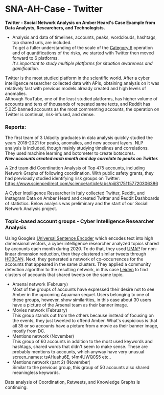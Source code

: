 # SNA-AH-Case - Twitter 
<b>Twitter - Social Network Analysis on Amber Heard's Case Example from Data Analysts, Researchers, and Technologists.</b>
- Analysis and data of timelines, accounts, peaks, wordclouds, hashtags, top shared urls, are included. 
<br> To get a fuller understanding of the scale of the <a href="https://twitter.com/benimmo/status/1309532354306879488">Category 6</a> operation and of quantifications of the risks, we started with Twitter then moved forward to 6 platforms. 
<br><i>It's important to study multiple platforms for situation awareness and gamification. </i>

Twitter is the most studied platform in the scientific world. After a cyber intelligence researcher collected data with APIs, obtaining analysis on it was relatively fast with previous models already created and high levels of anomalies. 
<br>Although YouTube, one of the least studied platforms, has higher volume of accounts and tens of thousands of repeated same texts, and Reddit has 5,025 banned accounts as the most commenting accounts, the operation on Twitter is continual, risk-infused, and dense.

### <b>Reports:</b>
The first team of 3 Udacity graduates in data analysis quickly studied the years 2018-2021 for peaks, anomalies, and new account layers. NLP analysis is included, though mainly studying timelines and correlations. They used machine learning and botometer to create botscores.
<i><br><b>New accounts created each month and day correlate to peaks on Twitter.</b></i>

A 2nd team did Coordination Analysis of Top 475 accounts, including Network Graphs of following coordination. With public safety grants, they had previously studied identifying risk groups on Twitter: https://www.sciencedirect.com/science/article/abs/pii/S1751157720306386

A Cyber Intelligence Researcher in Italy collected Twitter, Reddit, and Instagram Data on Amber Heard and created Twitter and Reddit Dashboards of statistics. Below analysis was preliminary and the start of our Social Network Analysis project.
### Topic-based account groups - Cyber Intelligence Researcher Analysis

Using Google’s <a href="https://tfhub.dev/google/universal-sentence-encoder/1">Universal Sentence Encoder</a> which encodes text into high dimensional vectors, a cyber intelligence researcher analyzed topics shared by accounts each month during 2020. To do that, they used <a href="https://umap-learn.readthedocs.io/en/latest/parameters.html">UMAP</a> for non-linear dimension reduction, then they clustered similar tweets through <a href="https://hdbscan.readthedocs.io/en/latest/basic_hdbscan.html">HDBCAN</a>.
Next, they generated a network of co-occurrences for the accounts that appeared in the same clusters. They applied a community detection algorithm to the resulting network, in this case <a href="https://www.nature.com/articles/s41598-019-41695-z">Leiden</a> to find clusters of accounts that shared tweets on the same topic.

- Arsenal network (February)<br>
Most of the groups of accounts have expressed their desire not to see Amber in the upcoming Aquaman sequel. 
Users belonging to one of these groups, however, show similarities, in this case about 30 users have a picture of the Arsenal team as their banner image.
- Movies network (February)<br>
This group stands out from the others because instead of focusing on the events, they just tweeted to offend Amber. 
What's suspicious is that all 35 or so accounts have a picture from a movie as their banner image, mostly from DC.
- Mentions network (November)<br>
This group of 60 accounts in addition to the most used keywords and hashtags, shared words that didn't seem to make sense. 
These are probably mentions to accounts, which anyway have very unusual screen_names: tsAHuahu6E, t4m4UWQ0S5 etc..
- Mentions network (part 2) (November)<br>
Similar to the previous group, this group of 50 accounts also shared meaningless keywords.

Data analysis of Coordination, Retweets, and Knowledge Graphs is continuing.
